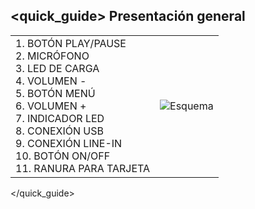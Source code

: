 ## <quick_guide> Presentación general

|  |  |
|:-------|:-------|
|1.	BOTÓN PLAY/PAUSE <br> 2.	MICRÓFONO <br> 3.	LED DE CARGA <br> 4. VOLUMEN - <br> 5.	BOTÓN MENÚ <br> 6. VOLUMEN +	<br> 7.	INDICADOR LED <br> 8.	CONEXIÓN USB <br> 9.	CONEXIÓN LINE-IN <br> 10. BOTÓN ON/OFF <br> 11. RANURA PARA TARJETA|![Esquema](http://static.energysistem.com/images/manuals/42026/539866a2b00dd.jpg)|
</quick_guide>
